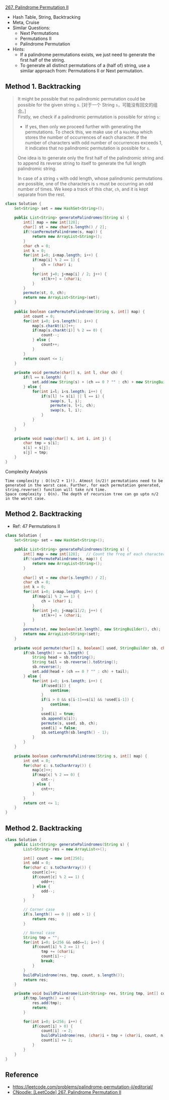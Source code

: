 [267. Palindrome Permutation II](https://leetcode.com/problems/palindrome-permutation-ii/)


* Hash Table, String, Backtracking
* Meta, Cruise
* Similar Questions:
    * Next Permutations
    * Permutations II
    * Palindrome Permutation
* Hints:
    * If a palindrome permutations exists, we just need to generate the first half of the string.
    * To generate all distinct permutations of a (half of) string, use a similar approach from: Permutations II or Next permutation.
    
    
## Method 1. Backtracking 
> It might be possible that no palindromic permutation could be possible for the given string `s`. [对于一个 String `s`，可能没有回文的组合。]         
> Firstly, we check if a palindromic permutation is possible for string `s`:
>   * If yes, then only we proceed further with generating the permutations.
> To check this, we make use of a `HashMap` which stores the number of occurrences of each character.
> If the number of characters with odd number of occurrences exceeds 1, it indicates that no palindromic permutation is possible for `s`.
>
> One idea is to generate only the first half of the palindromic string and to append its reverse string to itself to generate the full length palindromic string.
>
> In case of a string `s` with odd length, whose palindromic permutations are possible, one of the characters is `s` must be occurring an odd number of times. 
> We keep a track of this char, `ch`, and it is kept separate from the rest. 

```java 
class Solution {
    Set<String> set = new HashSet<String>();
    
    public List<String> generatePalindromes(String s) {
        int[] map = new int[128];
        char[] st = new char[s.length() / 2];
        if(!canPermutePalindrome(s, map)) {
            return new ArrayList<String>();
        }
        char ch = 0;
        int k = 0;
        for(int i=0; i<map.length; i++) {
            if(map[i] % 2 == 1) {
                ch = (char) i;
            }
            for(int j=0; j<map[i] / 2; j++) {
                st[k++] = (char)i;
            }
        }
        permute(st, 0, ch);
        return new ArrayList<String>(set);
    }
    
    public boolean canPermutePalindrome(String s, int[] map) {
        int count = 0;
        for(int i=0; i<s.length(); i++) {
            map[s.charAt(i)]++;
            if(map[s.charAt(i)] % 2 == 0) {
                count--;
            } else {
                count++;
            }
        }
        return count <= 1;
    }
    
    private void permute(char[] s, int l, char ch) {
        if(l == s.length) {
            set.add(new String(s) + (ch == 0 ? "" : ch) + new StringBuilder(new String(s)).reverse().toString());
        } else {
            for(int i=l; i<s.length; i++) {
                if(s[l] != s[i] || l == i) {
                    swap(s, l, i);
                    permute(s, l+1, ch);
                    swap(s, l, i);
                }
            }
        }
    }
    
    private void swap(char[] s, int i, int j) {
        char tmp = s[i];
        s[i] = s[j];
        s[j] = tmp;
    }
}
```

Complexity Analysis

    Time complexity : O((n/2 + 1)!). Atmost (n/2)! permutations need to be generated in the worst case. Further, for each permutation generated, string.reverse() function will take n/4 time.
    Space complexity : O(n). The depth of recursion tree can go upto n/2 in the worst case.


## Method 2. Backtracking
* Ref: 47 Permutations II
```java 
class Solution {
    Set<String> set = new HashSet<String>();
    
    public List<String> generatePalindromes(String s) {
        int[] map = new int[128];   // Count the freq of each character
        if(!canPermutePalindrome(s, map)) {
            return new ArrayList<String>();
        }
        
        char[] st = new char[s.length() / 2];
        char ch = 0;
        int k = 0; 
        for(int i=0; i<map.length; i++) {
            if(map[i] % 2 == 1) {
                ch = (char) i;
            }
            for(int j=0; j<map[i]/2; j++) {
                st[k++] = (char)i;
            }
        }
        permute(st, new boolean[st.length], new StringBuilder(), ch);
        return new ArrayList<String>(set);
    }
    
    private void permute(char[] s, boolean[] used, StringBuilder sb, char ch) {
        if(sb.length() == s.length) {
            String head = sb.toString();
            String tail = sb.reverse().toString();
            sb.reverse();
            set.add(head + (ch == 0 ? "" : ch) + tail);
        } else {
            for(int i=0; i<s.length; i++) {
                if(used[i]) {
                    continue;
                }
                if(i > 0 && s[i-1]==s[i] && !used[i-1]) {
                    continue;
                }
                used[i] = true;
                sb.append(s[i]);
                permute(s, used, sb, ch);
                used[i] = false;
                sb.setLength(sb.length() - 1);
            }
        }
    }
    
    private boolean canPermutePalindrome(String s, int[] map) {
        int cnt = 0;
        for(char c: s.toCharArray()) {
            map[c]++;
            if(map[c] % 2 == 0) {
                cnt--;
            } else {
                cnt++;
            }
        }
        return cnt <= 1;
    }
}
```


## Method 2. Backtracking
```java
class Solution {
    public List<String> generatePalindromes(String s) {
        List<String> res = new ArrayList<>();

        int[] count = new int[256];
        int odd = 0;
        for(char c: s.toCharArray()) {
            count[c]++;
            if(count[c] % 2 == 1) {
                odd++;
            } else {
                odd--;
            }
        }

        // Corner case
        if(s.length() == 0 || odd > 1) {
            return res;
        }

        // Normal case
        String tmp = "";
        for(int i=0; i<256 && odd==1; i++) {
            if(count[i] % 2 == 1) {
                tmp += (char)i;
                count[i]--;
                break;
            }
        }
        buildPalindrome(res, tmp, count, s.length());
        return res;
    }

    private void buildPalindrome(List<String> res, String tmp, int[] count, int n) {
        if(tmp.length() == n) {
            res.add(tmp);
            return;
        }

        for(int i=0; i<256; i++) {
            if(count[i] > 0) {
                count[i] -= 2;
                buildPalindrome(res, (char)i + tmp + (char)i, count, n);
                count[i] += 2;
            }
        }
    }
}
```


## Reference
* https://leetcode.com/problems/palindrome-permutation-ii/editorial/
* [CNoodle: [LeetCode] 267. Palindrome Permutation II](https://www.cnblogs.com/cnoodle/p/13968707.html)
